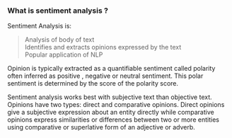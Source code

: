 
###  What is sentiment analysis  ?  
Sentiment Analysis is:  
> Analysis of body of text  
> Identifies and extracts opinions expressed by the text  
> Popular application of NLP  

Opinion is typically extracted as a quantifiable sentiment called polarity often inferred as positive , negative or neutral sentiment.   This polar sentiment is determined by the score of the polarity score.  

Sentiment analysis works best with subjective text than objective text. Opinions have two types: direct and comparative opinions. Direct opinions give a subjective expression about an entity directly while comparative opinions express similarities or differences between two or more entities using comparative or superlative form of an adjective or adverb.  

